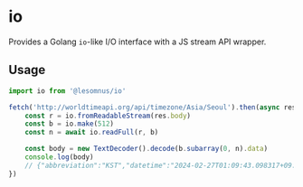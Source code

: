 # io

Provides a Golang `io`-like I/O interface with a JS stream API wrapper.

## Usage

```ts
import io from '@lesomnus/io'

fetch('http://worldtimeapi.org/api/timezone/Asia/Seoul').then(async res => {
	const r = io.fromReadableStream(res.body)
	const b = io.make(512)
	const n = await io.readFull(r, b)

	const body = new TextDecoder().decode(b.subarray(0, n).data)
	console.log(body)
	// {"abbreviation":"KST","datetime":"2024-02-27T01:09:43.098317+09:00" ...
})
```
